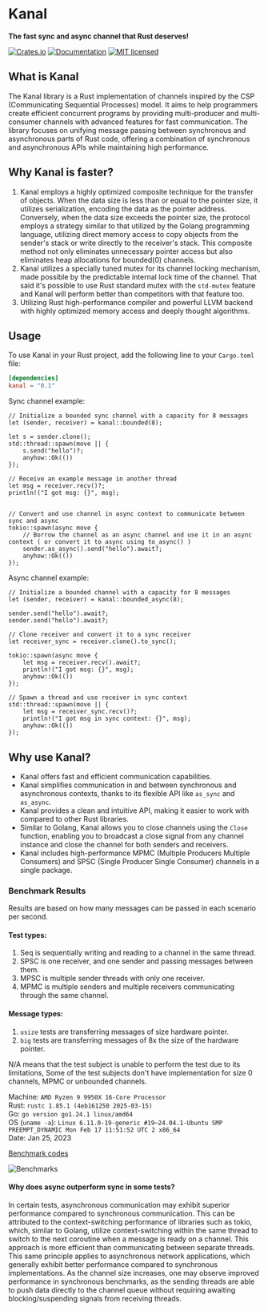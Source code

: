 # Kanal

**The fast sync and async channel that Rust deserves!**

[![Crates.io][crates-badge]][crates-url]
[![Documentation][doc-badge]][doc-url]
[![MIT licensed][mit-badge]][mit-url]

[crates-badge]: https://img.shields.io/crates/v/kanal.svg?style=for-the-badge
[crates-url]: https://crates.io/crates/kanal
[mit-badge]: https://img.shields.io/badge/license-MIT-blue.svg?style=for-the-badge
[mit-url]: https://github.com/fereidani/kanal/blob/master/LICENSE
[doc-badge]: https://img.shields.io/docsrs/kanal?style=for-the-badge
[doc-url]: https://docs.rs/kanal

## What is Kanal

The Kanal library is a Rust implementation of channels inspired by the CSP (Communicating Sequential Processes) model. It aims to help programmers create efficient concurrent programs by providing multi-producer and multi-consumer channels with advanced features for fast communication. The library focuses on unifying message passing between synchronous and asynchronous parts of Rust code, offering a combination of synchronous and asynchronous APIs while maintaining high performance.

## Why Kanal is faster?

1. Kanal employs a highly optimized composite technique for the transfer of objects. When the data size is less than or equal to the pointer size, it utilizes serialization, encoding the data as the pointer address. Conversely, when the data size exceeds the pointer size, the protocol employs a strategy similar to that utilized by the Golang programming language, utilizing direct memory access to copy objects from the sender's stack or write directly to the receiver's stack. This composite method not only eliminates unnecessary pointer access but also eliminates heap allocations for bounded(0) channels.
2. Kanal utilizes a specially tuned mutex for its channel locking mechanism, made possible by the predictable internal lock time of the channel. That said it's possible to use Rust standard mutex with the `std-mutex` feature and Kanal will perform better than competitors with that feature too.
3. Utilizing Rust high-performance compiler and powerful LLVM backend with highly optimized memory access and deeply thought algorithms.

## Usage

To use Kanal in your Rust project, add the following line to your `Cargo.toml` file:

```toml
[dependencies]
kanal = "0.1"
```

Sync channel example:

```rust,ignore
// Initialize a bounded sync channel with a capacity for 8 messages
let (sender, receiver) = kanal::bounded(8);

let s = sender.clone();
std::thread::spawn(move || {
    s.send("hello")?;
    anyhow::Ok(())
});

// Receive an example message in another thread
let msg = receiver.recv()?;
println!("I got msg: {}", msg);


// Convert and use channel in async context to communicate between sync and async
tokio::spawn(async move {
    // Borrow the channel as an async channel and use it in an async context ( or convert it to async using to_async() )
    sender.as_async().send("hello").await?;
    anyhow::Ok(())
});
```

Async channel example:

```rust,ignore
// Initialize a bounded channel with a capacity for 8 messages
let (sender, receiver) = kanal::bounded_async(8);

sender.send("hello").await?;
sender.send("hello").await?;

// Clone receiver and convert it to a sync receiver
let receiver_sync = receiver.clone().to_sync();

tokio::spawn(async move {
    let msg = receiver.recv().await?;
    println!("I got msg: {}", msg);
    anyhow::Ok(())
});

// Spawn a thread and use receiver in sync context
std::thread::spawn(move || {
    let msg = receiver_sync.recv()?;
    println!("I got msg in sync context: {}", msg);
    anyhow::Ok(())
});
```

## Why use Kanal?

- Kanal offers fast and efficient communication capabilities.
- Kanal simplifies communication in and between synchronous and asynchronous contexts, thanks to its flexible API like `as_sync` and `as_async`.
- Kanal provides a clean and intuitive API, making it easier to work with compared to other Rust libraries.
- Similar to Golang, Kanal allows you to close channels using the `Close` function, enabling you to broadcast a close signal from any channel instance and close the channel for both senders and receivers.
- Kanal includes high-performance MPMC (Multiple Producers Multiple Consumers) and SPSC (Single Producer Single Consumer) channels in a single package.

### Benchmark Results

Results are based on how many messages can be passed in each scenario per second.

#### Test types:

1. Seq is sequentially writing and reading to a channel in the same thread.
2. SPSC is one receiver, and one sender and passing messages between them.
3. MPSC is multiple sender threads with only one receiver.
4. MPMC is multiple senders and multiple receivers communicating through the same channel.

#### Message types:

1. `usize` tests are transferring messages of size hardware pointer.
2. `big` tests are transferring messages of 8x the size of the hardware pointer.

N/A means that the test subject is unable to perform the test due to its limitations, Some of the test subjects don't have implementation for size 0 channels, MPMC or unbounded channels.

Machine: `AMD Ryzen 9 9950X 16-Core Processor`<br />
Rust: `rustc 1.85.1 (4eb161250 2025-03-15)`<br />
Go: `go version go1.24.1 linux/amd64`<br />
OS (`uname -a`): `Linux 6.11.0-19-generic #19~24.04.1-Ubuntu SMP PREEMPT_DYNAMIC Mon Feb 17 11:51:52 UTC 2 x86_64`<br />
Date: Jan 25, 2023

[Benchmark codes](https://github.com/fereidani/rust-channel-benchmarks)

![Benchmarks](https://i.imgur.com/VPwyam0.png)

#### Why does async outperform sync in some tests?

In certain tests, asynchronous communication may exhibit superior performance compared to synchronous communication. This can be attributed to the context-switching performance of libraries such as tokio, which, similar to Golang, utilize context-switching within the same thread to switch to the next coroutine when a message is ready on a channel. This approach is more efficient than communicating between separate threads. This same principle applies to asynchronous network applications, which generally exhibit better performance compared to synchronous implementations. As the channel size increases, one may observe improved performance in synchronous benchmarks, as the sending threads are able to push data directly to the channel queue without requiring awaiting blocking/suspending signals from receiving threads.
